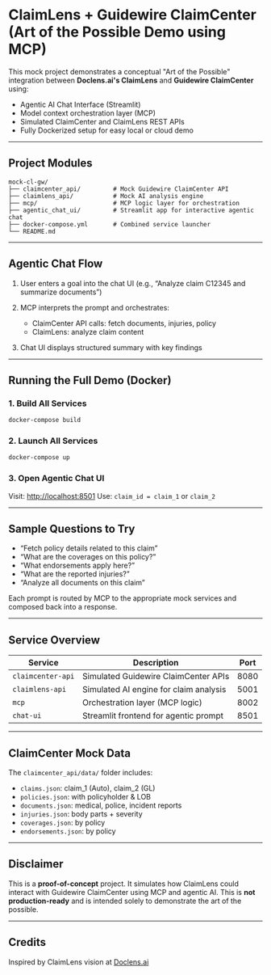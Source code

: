 # ClaimLens + Guidewire ClaimCenter (Art of the Possible Demo using MCP)

This mock project demonstrates a conceptual "Art of the Possible" integration between **Doclens.ai's ClaimLens** and **Guidewire ClaimCenter** using:

* Agentic AI Chat Interface (Streamlit)
* Model context orchestration layer (MCP)
* Simulated ClaimCenter and ClaimLens REST APIs
* Fully Dockerized setup for easy local or cloud demo

---

## Project Modules

```
mock-cl-gw/
├── claimcenter_api/         # Mock Guidewire ClaimCenter API
├── claimlens_api/           # Mock AI analysis engine
├── mcp/                     # MCP logic layer for orchestration
├── agentic_chat_ui/         # Streamlit app for interactive agentic chat
├── docker-compose.yml       # Combined service launcher
└── README.md
```

---

## Agentic Chat Flow

1. User enters a goal into the chat UI (e.g., “Analyze claim C12345 and summarize documents”)
2. MCP interprets the prompt and orchestrates:

   * ClaimCenter API calls: fetch documents, injuries, policy
   * ClaimLens: analyze claim content
3. Chat UI displays structured summary with key findings

---

## Running the Full Demo (Docker)

### 1. Build All Services

```bash
docker-compose build
```

### 2. Launch All Services

```bash
docker-compose up
```

### 3. Open Agentic Chat UI

Visit: [http://localhost:8501](http://localhost:8501)
Use: `claim_id = claim_1` or `claim_2`

---

## Sample Questions to Try

* “Fetch policy details related to this claim”
* “What are the coverages on this policy?”
* “What endorsements apply here?”
* “What are the reported injuries?”
* “Analyze all documents on this claim”

Each prompt is routed by MCP to the appropriate mock services and composed back into a response.

---

## Service Overview

| Service           | Description                            | Port |
| ----------------- | -------------------------------------- | ---- |
| `claimcenter-api` | Simulated Guidewire ClaimCenter APIs   | 8080 |
| `claimlens-api`   | Simulated AI engine for claim analysis | 5001 |
| `mcp`             | Orchestration layer (MCP logic)        | 8002 |
| `chat-ui`         | Streamlit frontend for agentic prompt  | 8501 |

---

## ClaimCenter Mock Data

The `claimcenter_api/data/` folder includes:

* `claims.json`: claim\_1 (Auto), claim\_2 (GL)
* `policies.json`: with policyholder & LOB
* `documents.json`: medical, police, incident reports
* `injuries.json`: body parts + severity
* `coverages.json`: by policy
* `endorsements.json`: by policy

---

## Disclaimer

This is a **proof-of-concept** project. It simulates how ClaimLens could interact with Guidewire ClaimCenter using MCP and agentic AI. This is **not production-ready** and is intended solely to demonstrate the art of the possible.

---

## Credits
Inspired by ClaimLens vision at [Doclens.ai](https://www.doclens.ai)
